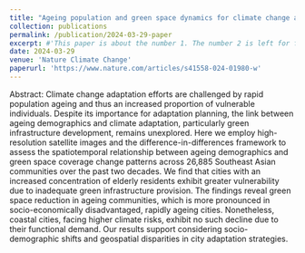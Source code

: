 ```yaml
---
title: "Ageing population and green space dynamics for climate change adaptation in Southeast Asia"
collection: publications
permalink: /publication/2024-03-29-paper
excerpt: #'This paper is about the number 1. The number 2 is left for future work.'
date: 2024-03-29
venue: 'Nature Climate Change'
paperurl: 'https://www.nature.com/articles/s41558-024-01980-w'
---
```


Abstract: Climate change adaptation efforts are challenged by rapid population ageing and thus an increased proportion of vulnerable individuals. Despite its importance for adaptation planning, the link between ageing demographics and climate adaptation, particularly green infrastructure development, remains unexplored. Here we employ high-resolution satellite images and the difference-in-differences framework to assess the spatiotemporal relationship between ageing demographics and green space coverage change patterns across 26,885 Southeast Asian communities over the past two decades. We find that cities with an increased concentration of elderly residents exhibit greater vulnerability due to inadequate green infrastructure provision. The findings reveal green space reduction in ageing communities, which is more pronounced in socio-economically disadvantaged, rapidly ageing cities. Nonetheless, coastal cities, facing higher climate risks, exhibit no such decline due to their functional demand. Our results support considering socio-demographic shifts and geospatial disparities in city adaptation strategies.
